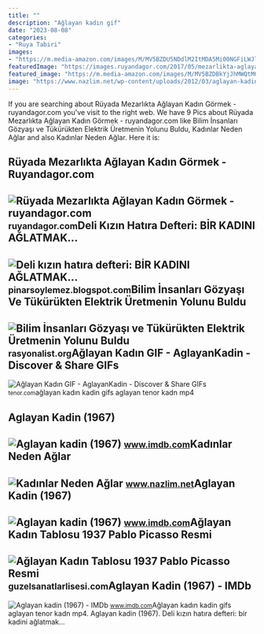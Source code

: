 ```yaml
---
title: ""
description: "Ağlayan kadın gif"
date: "2023-08-08"
categories:
- "Ruya Tabiri"
images:
- "https://m.media-amazon.com/images/M/MV5BZDU5NDdlM2ItMDA5Mi00NGFiLWJlZDQtMDBkMTQxZmVmMWI0XkEyXkFqcGdeQXVyMjc2Mzk3ODA@._V1_FMjpg_UX1000_.jpg"
featuredImage: "https://images.ruyandagor.com/2017/05/mezarlikta-aglayan-kadin-gormek-1218.jpg"
featured_image: "https://m.media-amazon.com/images/M/MV5BZDBkYjJhMWQtMGU4Mi00Yzc1LTljNjUtZDdkZmViMzNiYjg0XkEyXkFqcGdeQXVyMTA1MzE1MjA4._V1_.jpg"
image: "https://www.nazlim.net/wp-content/uploads/2012/03/aglayan-kadin.jpg"
---
```


If you are searching about Rüyada Mezarlıkta Ağlayan Kadın Görmek - ruyandagor.com you've visit to the right web. We have 9 Pics about Rüyada Mezarlıkta Ağlayan Kadın Görmek - ruyandagor.com like Bilim İnsanları Gözyaşı ve Tükürükten Elektrik Üretmenin Yolunu Buldu, Kadınlar Neden Ağlar and also Kadınlar Neden Ağlar. Here it is:

Rüyada Mezarlıkta Ağlayan Kadın Görmek - Ruyandagor.com
-------------------------------------------------------

 ![Rüyada Mezarlıkta Ağlayan Kadın Görmek - ruyandagor.com](https://images.ruyandagor.com/2017/05/mezarlikta-aglayan-kadin-gormek-1218.jpg) <small>ruyandagor.com</small>Deli Kızın Hatıra Defteri: BİR KADINI AĞLATMAK...
-------------------------------------------------

 ![Deli kızın hatıra defteri: BİR KADINI AĞLATMAK...](http://3.bp.blogspot.com/-nyqymQHPoTI/T8kEiAWLuFI/AAAAAAAAAaY/MEUX6oOQ1Gs/s1600/uzgun_yuz_resmi_aglayan_kadin-143.jpg) <small>pinarsoylemez.blogspot.com</small>Bilim İnsanları Gözyaşı Ve Tükürükten Elektrik Üretmenin Yolunu Buldu
---------------------------------------------------------------------

 ![Bilim İnsanları Gözyaşı ve Tükürükten Elektrik Üretmenin Yolunu Buldu](https://rasyonalist.org/wp-content/uploads/2017/10/crying-woman-aglayan-kadin.jpg) <small>rasyonalist.org</small>Ağlayan Kadın GIF - AglayanKadin - Discover &amp; Share GIFs
------------------------------------------------------------

 ![Ağlayan Kadın GIF - AglayanKadin - Discover & Share GIFs](https://media1.tenor.com/images/c8d2d7e31e836a377ab89b29bbfa9e77/tenor.gif?itemid=12206899) <small>tenor.com</small>ağlayan kadın kadin gifs aglayan tenor kadn mp4

Aglayan Kadin (1967)
--------------------

 ![Aglayan kadin (1967)](https://m.media-amazon.com/images/M/MV5BZDBkYjJhMWQtMGU4Mi00Yzc1LTljNjUtZDdkZmViMzNiYjg0XkEyXkFqcGdeQXVyMTA1MzE1MjA4._V1_.jpg) <small>www.imdb.com</small>Kadınlar Neden Ağlar
--------------------

 ![Kadınlar Neden Ağlar](https://www.nazlim.net/wp-content/uploads/2012/03/aglayan-kadin.jpg) <small>www.nazlim.net</small>Aglayan Kadin (1967)
--------------------

 ![Aglayan kadin (1967)](https://m.media-amazon.com/images/M/MV5BYmQwMTVhZGYtNDJlZC00OWE0LWI0NzMtMWI0MGE0YThiZjM2XkEyXkFqcGdeQXVyMTA1MzE1MjA4._V1_FMjpg_UX1000_.jpg) <small>www.imdb.com</small>Ağlayan Kadın Tablosu 1937 Pablo Picasso Resmi
----------------------------------------------

 ![Ağlayan Kadın Tablosu 1937 Pablo Picasso Resmi](https://guzelsanatlarlisesi.com/wp-content/uploads/2022/07/Aglayan-Kadin-Tablosu-Pablo-Picasso.jpg) <small>guzelsanatlarlisesi.com</small>Aglayan Kadin (1967) - IMDb
---------------------------

 ![Aglayan kadin (1967) - IMDb](https://m.media-amazon.com/images/M/MV5BZDU5NDdlM2ItMDA5Mi00NGFiLWJlZDQtMDBkMTQxZmVmMWI0XkEyXkFqcGdeQXVyMjc2Mzk3ODA@._V1_FMjpg_UX1000_.jpg) <small>www.imdb.com</small>Ağlayan kadın kadin gifs aglayan tenor kadn mp4. Aglayan kadin (1967). Deli kızın hatıra defteri: bi̇r kadini ağlatmak...
